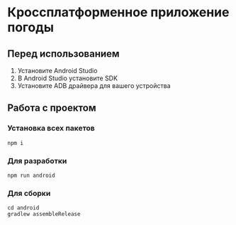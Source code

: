 # Кроссплатформенное приложение погоды

## Перед использованием

1. Установите Android Studio
2. В Android Studio установите SDK
3. Установите ADB драйвера для вашего устройства


## Работа с проектом

### Установка всех пакетов
```npm i```

### Для разработки

```npm run android```

### Для сборки

```
cd android
gradlew assembleRelease
```
